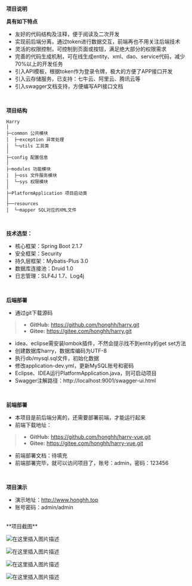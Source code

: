**项目说明** 

**具有如下特点** 
- 友好的代码结构及注释，便于阅读及二次开发
- 实现前后端分离，通过token进行数据交互，前端再也不用关注后端技术
- 灵活的权限控制，可控制到页面或按钮，满足绝大部分的权限需求
- 完善的代码生成机制，可在线生成entity、xml、dao、service代码，减少70%以上的开发任务
- 引入API模板，根据token作为登录令牌，极大的方便了APP接口开发
- 引入云存储服务，已支持：七牛云、阿里云、腾讯云等
- 引入swagger文档支持，方便编写API接口文档
<br> 

**项目结构** 
```
Harry
│
├─common 公共模块
│  ├─exception 异常处理
│  └─utils 工具类
│ 
├─config 配置信息
│ 
├─modules 功能模块
│  ├─oss 文件服务模块
│  └─sys 权限模块
│ 
├─PlatformApplication 项目启动类
│  
├──resources 
│  └─mapper SQL对应的XML文件

```
<br> 


**技术选型：** 
- 核心框架：Spring Boot 2.1.7
- 安全框架：Security 
- 持久层框架：Mybatis-Plus 3.0
- 数据库连接池：Druid 1.0
- 日志管理：SLF4J 1.7、Log4j 
<br> 


 **后端部署**
- 通过git下载源码

> - **GitHub:** https://github.com/honghh/harry.git
> - **Gitee:** https://gitee.com/honghh/harry.git

- idea、eclipse需安装lombok插件，不然会提示找不到entity的get set方法
- 创建数据库harry，数据库编码为UTF-8
- 执行db/mysql.sql文件，初始化数据
- 修改application-dev.yml，更新MySQL账号和密码
- Eclipse、IDEA运行PlatformApplication.java，则可启动项目
- Swagger注解路径：http://localhost:9001/swagger-ui.html

<br> 

 **前端部署**
 - 本项目是前后端分离的，还需要部署前端，才能运行起来
 - 前端下载地址：
> - **GitHub:** https://github.com/honghh/harry-vue.git
> - **Gitee:** https://gitee.com/honghh/harry-vue.git
 - 前端部署文档：待填充
 - 前端部署完毕，就可以访问项目了，账号：admin，密码：123456
 
 <br>

 **项目演示**
- 演示地址：http://www.honghh.top
- 账号密码：admin/admin
<br> 
**项目截图**

![在这里插入图片描述](https://img-blog.csdnimg.cn/2020021816273979.png)

![在这里插入图片描述](https://img-blog.csdnimg.cn/20200218162855335.png)

![在这里插入图片描述](https://img-blog.csdnimg.cn/20200218162914219.png)

![在这里插入图片描述](https://img-blog.csdnimg.cn/20200218162932142.png)

